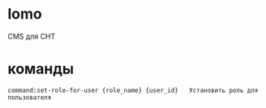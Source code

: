 # lomo
CMS для СНТ


# команды 
```
command:set-role-for-user {role_name} {user_id}   Установить роль для пользователя
```
 
